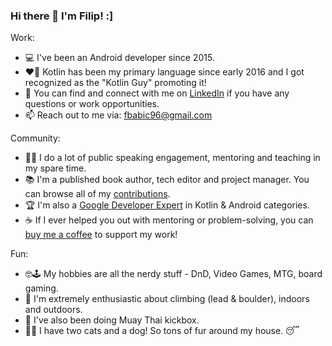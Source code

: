 ### Hi there 👋 I'm Filip! :]

Work:
- 💻 I've been an Android developer since 2015.
- ❤️‍🔥 Kotlin has been my primary language since early 2016 and I got recognized as the "Kotlin Guy" promoting it!
- 🤝 You can find and connect with me on [LinkedIn](https://www.linkedin.com/in/filbabic/) if you have any questions or work opportunities.
- 📫 Reach out to me via: fbabic96@gmail.com

Community:
- 👨‍🏫 I do a lot of public speaking engagement, mentoring and teaching in my spare time.
- 📚 I'm a published book author, tech editor and project manager. You can browse all of my [contributions](https://www.kodeco.com/u/filbabic).
- 🏆 I'm also a [Google Developer Expert](https://developers.google.com/community/experts) in Kotlin & Android categories.
- ☕ If I ever helped you out with mentoring or problem-solving, you can [buy me a coffee](https://www.buymeacoffee.com/filbabic) to support my work!

Fun:
- 🤓🕹️ My hobbies are all the nerdy stuff - DnD, Video Games, MTG, board gaming.
- 🧗 I'm extremely enthusiastic about climbing (lead & boulder), indoors and outdoors.
- 🥊 I've also been doing Muay Thai kickbox.
- 🐶🐱 I have two cats and a dog! So tons of fur around my house. 😴
